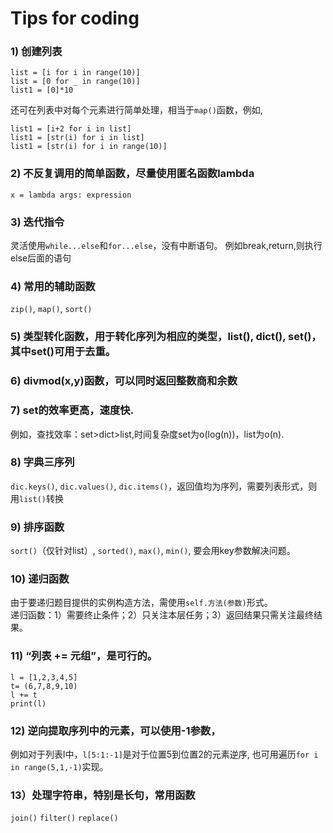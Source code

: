# Tips for coding

### 1) 创建列表  
```
list = [i for i in range(10)]
list = [0 for _ in range(10)]
list1 = [0]*10
```
还可在列表中对每个元素进行简单处理，相当于`map()`函数，例如,  
```
list1 = [i+2 for i in list]
list1 = [str(i) for i in list]
list1 = [str(i) for i in range(10)]
```

### 2) 不反复调用的简单函数，尽量使用匿名函数lambda  
```
x = lambda args: expression
```

### 3) 迭代指令  
灵活使用`while...else`和`for...else`，没有中断语句。
例如break,return,则执行else后面的语句

### 4) 常用的辅助函数  
`zip()`, `map()`, `sort()`

### 5) 类型转化函数，用于转化序列为相应的类型，list(), dict(), set()，其中set()可用于去重。

### 6) divmod(x,y)函数，可以同时返回整数商和余数

### 7) set的效率更高，速度快. 
例如，查找效率：set>dict>list,时间复杂度set为o(log(n))，list为o(n).

### 8) 字典三序列  
`dic.keys()`, `dic.values()`, `dic.items()`，返回值均为序列，需要列表形式，则用`list()`转换

### 9) 排序函数
`sort()`（仅针对list）, `sorted()`, `max()`, `min()`, 要会用key参数解决问题。

### 10) 递归函数  
由于要递归题目提供的实例构造方法，需使用`self.方法(参数)`形式。  
递归函数：1）需要终止条件；2）只关注本层任务；3）返回结果只需关注最终结果。

### 11) “列表 += 元组”，是可行的。
```
l = [1,2,3,4,5]
t= (6,7,8,9,10)
l += t
print(l)
```
### 12) 逆向提取序列中的元素，可以使用-1参数，  
例如对于列表l中，`l[5:1:-1]`是对于位置5到位置2的元素逆序,
也可用遍历`for i in range(5,1,-1)`实现。

### 13）处理字符串，特别是长句，常用函数
`join()`
`filter()`
`replace()`
